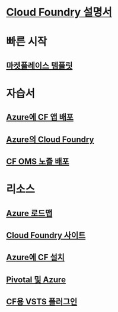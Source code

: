# [Cloud Foundry 설명서](index.md)
# 빠른 시작
## [마켓플레이스 템플릿](https://azuremarketplace.microsoft.com/marketplace/apps/pivotal.pivotal-cloud-foundry)
# 자습서
## [Azure에 CF 앱 배포](/azure/virtual-machines/linux/cloudfoundry-deploy-your-first-app)
## [Azure의 Cloud Foundry](/azure/virtual-machines/linux/cloudfoundry-get-started)
## [CF OMS 노즐 배포](/azure/cloudfoundry/cloudfoundry-oms-nozzle)
# 리소스
## [Azure 로드맵](https://azure.microsoft.com/roadmap/)
## [Cloud Foundry 사이트](https://docs.cloudfoundry.org/)
## [Azure에 CF 설치](https://docs.pivotal.io/pivotalcf/1-11/customizing/pcf_azure.html)
## [Pivotal 및 Azure](https://pivotal.io/partners/microsoft)
## [CF용 VSTS 플러그인](https://github.com/Microsoft/vsts-cloudfoundry)
